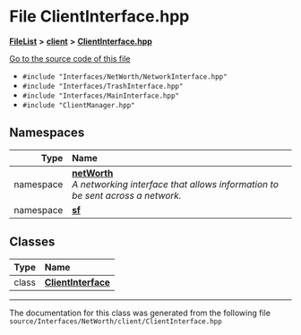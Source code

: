 

# File ClientInterface.hpp



[**FileList**](files.md) **>** [**client**](dir_d63376ef77eb621cc9b73f8097e771f8.md) **>** [**ClientInterface.hpp**](_client_interface_8hpp.md)

[Go to the source code of this file](_client_interface_8hpp_source.md)



* `#include "Interfaces/NetWorth/NetworkInterface.hpp"`
* `#include "Interfaces/TrashInterface.hpp"`
* `#include "Interfaces/MainInterface.hpp"`
* `#include "ClientManager.hpp"`













## Namespaces

| Type | Name |
| ---: | :--- |
| namespace | [**netWorth**](namespacenet_worth.md) <br>_A networking interface that allows information to be sent across a network._  |
| namespace | [**sf**](namespacesf.md) <br> |


## Classes

| Type | Name |
| ---: | :--- |
| class | [**ClientInterface**](classnet_worth_1_1_client_interface.md) <br> |



















































------------------------------
The documentation for this class was generated from the following file `source/Interfaces/NetWorth/client/ClientInterface.hpp`

